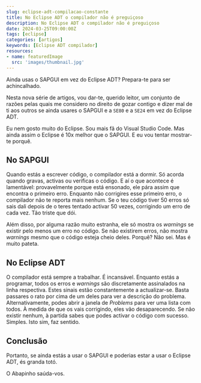 ```yaml
---
slug: eclipse-adt-compilacao-constante
title: No Eclipse ADT o compilador não é preguiçoso
description: No Eclipse ADT o compilador não é preguiçoso
date: 2024-03-25T09:00:00Z
tags: [eclipse]
categories: [artigos]
keywords: [Eclipse ADT compilador]
resources:
- name: featuredImage
  src: 'images/thumbnail.jpg'
---
```


Ainda usas o SAPGUI em vez do Eclipse ADT? Prepara-te para ser achincalhado.

<!--more-->

Nesta nova série de artigos, vou dar-te, querido leitor, um conjunto de razões pelas quais me considero no direito de gozar contigo e dizer mal de ti aos outros se ainda usares o SAPGUI e a `SE80` e a `SE24` em vez do Eclipse ADT.

Eu nem gosto muito do Eclipse. Sou mais fã do Visual Studio Code. Mas ainda assim o Eclipse é 10x melhor que o SAPGUI. E eu vou tentar mostrar-te porquê.

## No SAPGUI

Quando estás a escrever código, o compilador está a dormir. Só acorda quando gravas, activas ou verificas o código. E aí o que acontece é lamentável: provavelmente porque está ensonado, ele pára assim que encontra o primeiro erro. Enquanto não corrigires esse primeiro erro, o compilador não te reporta mais nenhum. Se o teu código tiver 50 erros só sais dali depois de o teres tentado activar 50 vezes, corrigindo um erro de cada vez. Tão triste que dói.

Além disso, por alguma razão muito estranha, ele só mostra os _warnings_ se existir pelo menos um erro no código. Se não existirem erros, não mostra _warnings_ mesmo que o código esteja cheio deles. Porquê? Não sei. Mas é muito pateta.

## No Eclipse ADT

O compilador está sempre a trabalhar. É incansável. Enquanto estás a programar, todos os erros e _warnings_ são discretamente assinalados na linha respectiva. Estes sinais estão constantemente a actualizar-se. Basta passares o rato por cima de um deles para ver a descrição do problema. Alternativamente, podes abrir a janela de _Problems_ para ver uma lista com todos. À medida de que os vais corrigindo, eles vão desaparecendo. Se não existir nenhum, à partida sabes que podes activar o código com sucesso. Simples. Isto sim, faz sentido.

## Conclusão

Portanto, se ainda estás a usar o SAPGUI e poderias estar a usar o Eclipse ADT, és granda totó.

O Abapinho saúda-vos.
